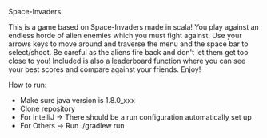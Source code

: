 Space-Invaders

This is a game based on Space-Invaders made in scala! You play against an endless horde of alien enemies which you must fight against. Use your arrows keys to move around and traverse the menu and the space bar to select/shoot. Be careful as the aliens fire back and don't let them get too close to you! Included is also a leaderboard function where you can see your best scores and compare against your friends. Enjoy!

How to run:
  - Make sure java version is 1.8.0_xxx
  - Clone repository
  - For IntelliJ -> There should be a run configuration automatically set up
  - For Others -> Run ./gradlew run
